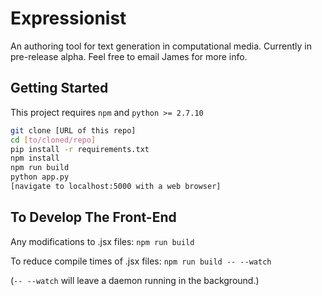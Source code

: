 # Expressionist
An authoring tool for text generation in computational media. Currently in pre-release alpha. Feel free to email James for more info.

## Getting Started

This project requires `npm` and `python >= 2.7.10`

```bash
git clone [URL of this repo]
cd [to/cloned/repo]
pip install -r requirements.txt
npm install
npm run build
python app.py
[navigate to localhost:5000 with a web browser]
```

## To Develop The Front-End

Any modifications to .jsx files: `npm run build`

To reduce compile times of .jsx files: `npm run build -- --watch`

(`-- --watch` will leave a daemon running in the background.)

